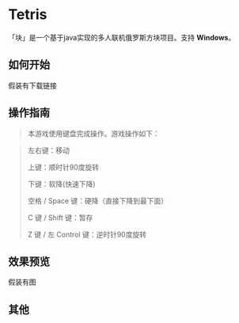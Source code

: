 # Tetris

「块」是一个基于java实现的多人联机俄罗斯方块项目。支持 **Windows**。

## 如何开始

假装有下载链接

## 操作指南

> 本游戏使用键盘完成操作。游戏操作如下：

> 左右键：移动
>
> 上键：顺时针90度旋转
>
> 下键：软降(快速下降)
>
> 空格 / Space 键：硬降（直接下降到最下面）
>
> C 键 / Shift 键：暂存
>
> Z 键 / 左 Control 键：逆时针90度旋转

## 效果预览

假装有图


## 其他



